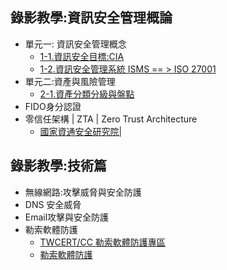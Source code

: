 ## 錄影教學:資訊安全管理概論
- 單元一: 資訊安全管理概念
  - [1-1.資訊安全目標:CIA](https://youtu.be/bwHewe6allU)
  - [1-2.資訊安全管理系統 ISMS == > ISO 27001]()
- 單元二:資產與風險管理
  - [2-1.資產分類分級與盤點]()
- FIDO身分認證
- 零信任架構 | ZTA | Zero Trust Architecture
  - [國家資通安全研究院|](https://www.nics.nat.gov.tw/core_business/cybersecurity_defense/ZTA/) 
## 錄影教學:技術篇
- 無線網路:攻擊威脅與安全防護
- DNS 安全威脅
- Email攻擊與安全防護
- 勒索軟體防護
  - [TWCERT/CC 勒索軟體防護專區](https://www.twcert.org.tw/tw/lp-14-1-xCat-02.html) 
  - [勒索軟體防護](https://www.nics.nat.gov.tw/cybersecurity_resources/promotional_resources/Protection_Guide/Ransomware_Protection/)
